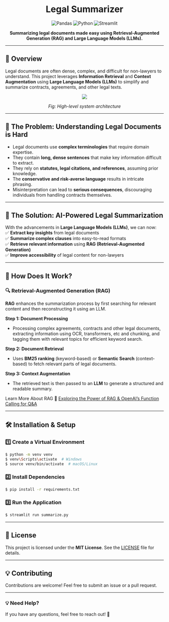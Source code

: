 <div align="center">

# **Legal Summarizer**  

![Pandas](https://img.shields.io/badge/Pandas-1.3.3-150458.svg?style=flat&logo=pandas&logoColor=white)  ![Python](https://img.shields.io/badge/Python-3.10-3776AB.svg?style=flat&logo=python&logoColor=white) ![Streamlit](https://img.shields.io/badge/Streamlit-1.27.2-FF4B4B.svg?style=flat&logo=Streamlit&logoColor=white)

 **Summarizing legal documents made easy using Retrieval-Augmented Generation (RAG) and Large Language Models (LLMs).**  

</div>

---

## **📌 Overview**  
Legal documents are often dense, complex, and difficult for non-lawyers to understand. This project leverages **Information Retrieval** and **Context Augmentation** using **Large Language Models (LLMs)** to simplify and summarize contracts, agreements, and other legal texts.

<div align="center">
  <img src="https://github.com/d1pankarmedhi/legal_summarizer/assets/136924835/4968735b-b3a8-4633-8edd-6b8bed7ba558"/>
  <p><i>Fig: High-level system architecture</i></p>
</div>

---

## **🚨 The Problem: Understanding Legal Documents is Hard**  
- Legal documents use **complex terminologies** that require domain expertise.  
- They contain **long, dense sentences** that make key information difficult to extract.  
- They rely on **statutes, legal citations, and references**, assuming prior knowledge.  
- The **conservative and risk-averse language** results in intricate phrasing.  
- Misinterpretation can lead to **serious consequences**, discouraging individuals from handling contracts themselves.  

---

## **🤖 The Solution: AI-Powered Legal Summarization**  
With the advancements in **Large Language Models (LLMs)**, we can now:  
✅ **Extract key insights** from legal documents  
✅ **Summarize complex clauses** into easy-to-read formats  
✅ **Retrieve relevant information** using **RAG (Retrieval-Augmented Generation)**  
✅ **Improve accessibility** of legal content for non-lawyers  

---

## **📌 How Does It Work?**  
### **🔍 Retrieval-Augmented Generation (RAG)**  
**RAG** enhances the summarization process by first searching for relevant content and then reconstructing it using an LLM.

**Step 1: Document Processing**
- Processing complex agreements, contracts and other legal documents, extracting information using OCR, transformers, etc and chunking, and tagging them with relevant topics for efficient keyword search. 

**Step 2: Document Retrieval**  
- Uses **BM25 ranking** (keyword-based) or **Semantic Search** (context-based) to fetch relevant parts of legal documents.  

**Step 3: Context Augmentation**  
- The retrieved text is then passed to an **LLM** to generate a structured and readable summary.  

Learn More About RAG
🔗 [Exploring the Power of RAG & OpenAI’s Function Calling for Q&A](https://dipankarmedh1.medium.com/exploring-the-power-of-rag-and-openais-function-calling-for-question-answering-d512c45c56b5)  

---

## **🛠 Installation & Setup**  
### **1️⃣ Create a Virtual Environment**
```bash
$ python -m venv venv
$ venv\Scripts\activate  # Windows
$ source venv/bin/activate  # macOS/Linux
```

### **2️⃣ Install Dependencies**
```bash
$ pip install -r requirements.txt
```

### **3️⃣ Run the Application**
```bash
$ streamlit run summarize.py
```

---

## **📜 License**  
This project is licensed under the **MIT License**. See the [LICENSE](LICENSE) file for details.

---

## **💡 Contributing** 
Contributions are welcome! Feel free to submit an issue or a pull request.

---

### **💡 Need Help?**
If you have any questions, feel free to reach out! 🚀




